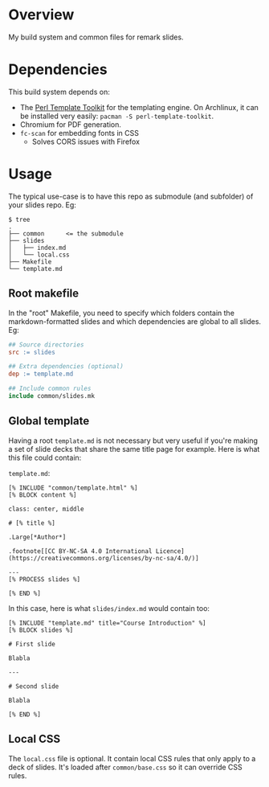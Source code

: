 # Overview

My build system and common files for remark slides.

# Dependencies

This build system depends on:
- The [Perl Template Toolkit](http://www.template-toolkit.org/) for the
  templating engine. On Archlinux, it can be installed very easily: `pacman -S
  perl-template-toolkit`.
- Chromium for PDF generation.
- `fc-scan` for embedding fonts in CSS
    - Solves CORS issues with Firefox

# Usage

The typical use-case is to have this repo as submodule (and subfolder) of your
slides repo. Eg:

```
$ tree
.
├── common      <= the submodule
├── slides
│   ├── index.md
│   └── local.css
├── Makefile
└── template.md
```

## Root makefile

In the "root" Makefile, you need to specify which folders contain the
markdown-formatted slides and which dependencies are global to all slides. Eg:

```mk
## Source directories
src := slides

## Extra dependencies (optional)
dep := template.md

## Include common rules
include common/slides.mk
```

## Global template

Having a root `template.md` is not necessary but very useful if you're making a
set of slide decks that share the same title page for example. Here is what this
file could contain:

`template.md`:
```
[% INCLUDE "common/template.html" %]
[% BLOCK content %]

class: center, middle

# [% title %]

.Large[*Author*]

.footnote[[CC BY-NC-SA 4.0 International Licence](https://creativecommons.org/licenses/by-nc-sa/4.0/)]

---
[% PROCESS slides %]

[% END %]
```

In this case, here is what `slides/index.md` would contain too:
```
[% INCLUDE "template.md" title="Course Introduction" %]
[% BLOCK slides %]

# First slide

Blabla

---

# Second slide

Blabla

[% END %]
```

## Local CSS

The `local.css` file is optional. It contain local CSS rules that only apply to
a deck of slides. It's loaded after `common/base.css` so it can override CSS
rules.


